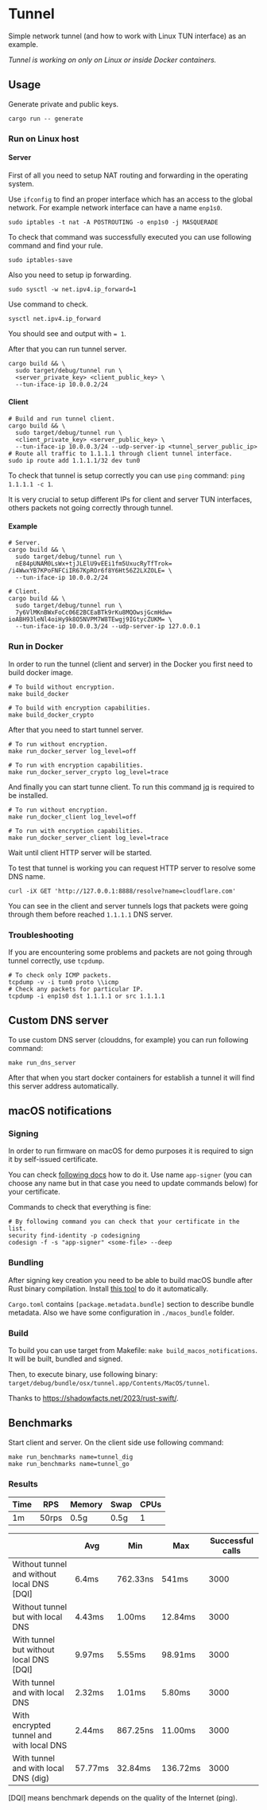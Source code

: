 # Tunnel

Simple network tunnel (and how to work with Linux TUN interface) as an example.

_Tunnel is working on only on Linux or inside Docker containers._

## Usage

Generate private and public keys.

```shell
cargo run -- generate
```

### Run on Linux host

#### Server

First of all you need to setup NAT routing and forwarding in the operating system.

Use `ifconfig` to find an proper interface which has an access to the global network. For example network interface can have a name `enp1s0`.

```shell
sudo iptables -t nat -A POSTROUTING -o enp1s0 -j MASQUERADE
```

To check that command was successfully executed you can use following command and find your rule.

```shell
sudo iptables-save
```

Also you need to setup ip forwarding.

```
sudo sysctl -w net.ipv4.ip_forward=1
```

Use command to check.

```
sysctl net.ipv4.ip_forward
```

You should see and output with `= 1`.

After that you can run tunnel server.


```shell
cargo build && \
  sudo target/debug/tunnel run \
  <server_private_key> <client_public_key> \
  --tun-iface-ip 10.0.0.2/24
```

#### Client

```shell
# Build and run tunnel client.
cargo build && \
  sudo target/debug/tunnel run \
  <client_private_key> <server_public_key> \
  --tun-iface-ip 10.0.0.3/24 --udp-server-ip <tunnel_server_public_ip>
# Route all traffic to 1.1.1.1 through client tunnel interface.
sudo ip route add 1.1.1.1/32 dev tun0
```

To check that tunnel is setup correctly you can use `ping` command: `ping 1.1.1.1 -c 1`.

It is very crucial to setup different IPs for client and server TUN interfaces, others packets not going correctly through tunnel.

#### Example

```shell
# Server.
cargo build && \
  sudo target/debug/tunnel run \
  nE84pUNAM0LsWx+tjJLElU9vEEi1fm5UxucRyTfTrok= /i4WwxYB7KPoFNFCiIR67KpROr6f8Y6Ht56Z2LXZOLE= \
  --tun-iface-ip 10.0.0.2/24

# Client.
cargo build && \
  sudo target/debug/tunnel run \
  7y6VlMKnBWxFoCc06E2BCEaBTk9rKu8MQOwsjGcmHdw= ioABH93leNl4oiHy9k8O5NVPM7W8TEwgj9IGtycZUKM= \
  --tun-iface-ip 10.0.0.3/24 --udp-server-ip 127.0.0.1
```

### Run in Docker

In order to run the tunnel (client and server) in the Docker you first need to build docker image.

```shell
# To build without encryption.
make build_docker

# To build with encryption capabilities.
make build_docker_crypto
```

After that you need to start tunnel server.

```shell
# To run without encryption.
make run_docker_server log_level=off

# To run with encryption capabilities.
make run_docker_server_crypto log_level=trace
```

And finally you can start tunne client. To run this command [jq](https://github.com/jqlang/jq) is required to be installed.

```shell
# To run without encryption.
make run_docker_client log_level=off

# To run with encryption capabilities.
make run_docker_server_client log_level=trace
```

Wait until client HTTP server will be started.

To test that tunnel is working you can request HTTP server to resolve some DNS name.

```shell
curl -iX GET 'http://127.0.0.1:8888/resolve?name=cloudflare.com'
```

You can see in the client and server tunnels logs that packets were going through them before reached `1.1.1.1` DNS server.

### Troubleshooting

If you are encountering some problems and packets are not going through tunnel correctly, use `tcpdump`.

```shell
# To check only ICMP packets.
tcpdump -v -i tun0 proto \\icmp
# Check any packets for particular IP.
tcpdump -i enp1s0 dst 1.1.1.1 or src 1.1.1.1
```

## Custom DNS server

To use custom DNS server (clouddns, for example) you can run following command:

```shell
make run_dns_server
```

After that when you start docker containers for establish a tunnel it will find this server address automatically.

## macOS notifications

### Signing

In order to run firmware on macOS for demo purposes it is required to sign it by self-issued certificate.

You can check [following docs](https://support.apple.com/en-gb/guide/keychain-access/kyca8916/mac) how to do it. Use name `app-signer` (you can choose any name but in that case you need to update commands below) for your certificate.

Commands to check that everything is fine:

```shell
# By following command you can check that your certificate in the list.
security find-identity -p codesigning
codesign -f -s "app-signer" <some-file> --deep
```

### Bundling

After signing key creation you need to be able to build macOS bundle after Rust binary compilation. Install [this tool](https://github.com/burtonageo/cargo-bundle) to do it automatically.

`Cargo.toml` contains `[package.metadata.bundle]` section to describe bundle metadata. Also we have some configuration in `./macos_bundle` folder.

### Build

To build you can use target from Makefile: `make build_macos_notifications`. It will be built, bundled and signed.

Then, to execute binary, use following binary: `target/debug/bundle/osx/tunnel.app/Contents/MacOS/tunnel`.

Thanks to https://shadowfacts.net/2023/rust-swift/.

## Benchmarks

Start client and server. On the client side use following command:

```shell
make run_benchmarks name=tunnel_dig
make run_benchmarks name=tunnel_go
```

### Results

| Time | RPS | Memory | Swap | CPUs |
|-|-|-|-|-|
| 1m | 50rps | 0.5g | 0.5g | 1 |

|| Avg | Min | Max | Successful calls |
|-|-|-|-|-|
| Without tunnel and without local DNS [DQI] | 6.4ms | 762.33ns | 541ms | 3000 |
| Without tunnel but with local DNS | 4.43ms | 1.00ms | 12.84ms | 3000 |
| With tunnel but without local DNS [DQI] | 9.97ms | 5.55ms | 98.91ms | 3000 |
| With tunnel and with local DNS | 2.32ms | 1.01ms | 5.80ms | 3000 |
| With encrypted tunnel and with local DNS | 2.44ms | 867.25ns | 11.00ms | 3000 |
| With tunnel and with local DNS (dig) | 57.77ms | 32.84ms | 136.72ms | 3000 |

[DQI] means benchmark depends on the quality of the Internet (ping).
